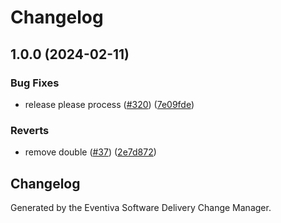 # Changelog

## 1.0.0 (2024-02-11)


### Bug Fixes

* release please process ([#320](https://github.com/Eventiva/Eventiva/issues/320)) ([7e09fde](https://github.com/Eventiva/Eventiva/commit/7e09fde8d8a5da5d9701b39a06b8db52d6086688))


### Reverts

* remove double ([#37](https://github.com/Eventiva/Eventiva/issues/37)) ([2e7d872](https://github.com/Eventiva/Eventiva/commit/2e7d87232989d583ea0a30457e9ea179d9cb114b))

## Changelog

Generated by the Eventiva Software Delivery Change Manager.
